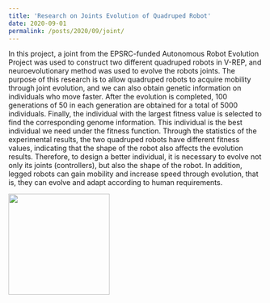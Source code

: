 ```yaml
---
title: 'Research on Joints Evolution of Quadruped Robot'
date: 2020-09-01
permalink: /posts/2020/09/joint/
---
```


In this project, a joint from the EPSRC-funded Autonomous Robot Evolution Project was used to construct two different quadruped robots in V-REP, and neuroevolutionary method was used to evolve the robots joints. The purpose of this research is to allow quadruped robots to acquire mobility through joint evolution, and we can also obtain genetic information on individuals who move faster. After the evolution is completed, 100 generations of 50 in each generation are obtained
for a total of 5000 individuals. Finally, the individual with the largest fitness value is selected to find the corresponding
genome information. This individual is the best individual we need under the fitness function. Through the statistics of
the experimental results, the two quadruped robots have different fitness values, indicating that the shape of the robot
also affects the evolution results. Therefore, to design a better individual, it is necessary to evolve not only its joints
(controllers), but also the shape of the robot. In addition, legged robots can gain mobility and increase speed through
evolution, that is, they can evolve and adapt according to human requirements.
<div style="display: flex; align-items: center;">
  <img src='/images/joint.png' style="height: 200px;">
</div>
